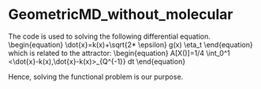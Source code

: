 # GeometricMD_without_molecular
The code is used to solving the following differential equation.
\begin{equation}
\dot{x}=k(x)+\sqrt{2* \epsilon} g(x) \eta_t
\end{equation}
which is related to the attractor:
\begin{equation}
A[X()]=1/4 \int_0^1 <\dot{x}-k(x),\dot{x}-k(x)>_{Q^{-1}} dt
\end{equation}

Hence, solving the functional problem is our purpose.

